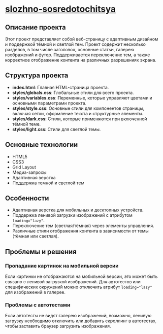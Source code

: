 # [slozhno-sosredotochitsya](https://github.com/katanaim/slozhno-sosredotochitsya.git)

## Описание проекта

Этот проект представляет собой веб-страницу с адаптивным дизайном и поддержкой тёмной и светлой тем. Проект содержит несколько разделов, в том числе заголовок, основные статьи, галерею изображений и футер. Поддерживается переключение тем, а также корректное отображение контента на различных разрешениях экрана.

## Структура проекта

- **index.html**: Главная HTML-страница проекта.
- **styles/globals.css**: Глобальные стили для всего проекта.
- **styles/variables.css**: Переменные, которые управляют цветами и основными параметрами проекта.
- **styles/style.css**: Основные стили для компонентов страницы, включая сетки, оформление текста и структурные элементы.
- **styles/dark.css**: Стили, которые применяются при включенной тёмной теме.
- **styles/light.css**: Стили для светлой темы.

## Основные технологии

- HTML5
- CSS3
- Grid Layout
- Медиа-запросы
- Адаптивная верстка
- Поддержка темной и светлой тем

## Особенности

- Адаптивная верстка для мобильных и десктопных устройств.
- Поддержка ленивой загрузки изображений с атрибутом `loading="lazy"`.
- Переключение тем (светлая/тёмная) через элементы управления.
- Различные стили отображения контента в зависимости от темы (тёмная или светлая).

## Проблемы и решения

### Пропадание картинок на мобильной версии
Если картинки не отображаются на мобильной версии, это может быть связано с ленивой загрузкой изображений. Для автотестов или специфических окружений можно отключить атрибут `loading="lazy"` для изображений в галерее.

### Проблемы с автотестами
Если автотесты не видят галерею изображений, возможно, ленивую загрузку необходимо отключить или добавить скроллинг в автотестах, чтобы заставить браузер загрузить изображения.
